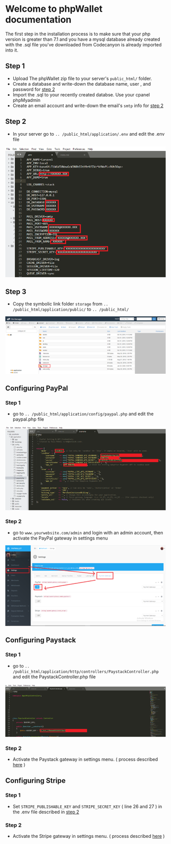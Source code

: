 Welcome to phpWallet documentation
=================

The first step in the installation process is to make sure that your php version is greater than 7.1 and you have a mysql database already created with the .sql file you've downloaded from Codecanyon is already imported into it.

## __Step 1__

* Upload The phpWallet zip file to your server's ` public_html/ ` folder.
* Create a database and write-down the database name, user , and password for [step 2](#step-2)
* Import the .sql to your recently created databse. Use your cpanel  phpMyadmin
* Create an email account and write-down the email's ` smtp ` info for [step 2](#step-2)

## __Step 2__

* In your server go to ` .. /public_html/application/.env ` and edit the .env file

[![image00](img/dotenv.png)](img/dotenv.png)

## __Step 3__

* Copy the symbolic link folder ` storage ` from ` .. /public_html/application/public/ `  to ` .. /public_html/ `

[![image01](img/storage_link.png)](img/storage_link.png)

## __Configuring PayPal__
### Step 1

* go to ` .. /public_html/application/config/paypal.php ` and edit the paypal.php file

[![image02](img/paypal_config.png)](img/paypal_config.png)
### Step 2

* go to ` www.yourwebsite.com/admin ` and login with an admin account, then activate the PayPal gateway in settings menu

[![image03](img/paypal_gateway_setting.png)](img/paypal_gateway_setting.png)

## __Configuring Paystack__
### Step 1

* go to ` .. /public_html/application/http/controllers/PaystackController.php ` and edit the PaystackController.php file

[![image04](img/paystack_config.png)](img/paystack_config.png)

### Step 2 
* Activate the Paystack gateway in settings menu. ( process described [here](#step-2_1)  )

## __Configuring Stripe__
### Step 1

* Set ` STRIPE_PUBLISHABLE_KEY ` and ` STRIPE_SECRET_KEY `  ( line 26 and 27 ) in the .env file described in [step 2](#step-2) 

### Step 2 
* Activate the Stripe gateway in settings menu. ( process described [here](#step-2_1)  )